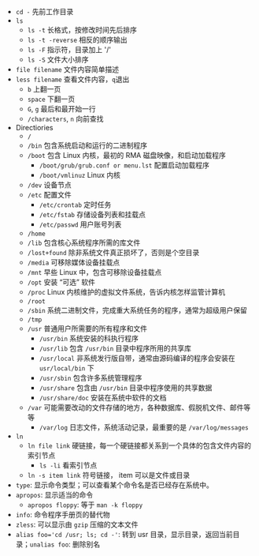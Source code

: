 - `cd -` 先前工作目录
- `ls`
  - `ls -t` 长格式，按修改时间先后排序
  - `ls -t -reverse` 相反的顺序输出
  - `ls -F` 指示符，目录加上 '/'
  - `ls -S` 文件大小排序
- `file filename` 文件内容简单描述
- `less filename` 查看文件内容，`q`退出
  - `b` 上翻一页
  - `space` 下翻一页
  - `G`, `g` 最后和最开始一行
  - `/characters`, `n` 向前查找
- Directiories
  - `/`
  - `/bin` 包含系统启动和运行的二进制程序
  - `/boot` 包含 Linux 内核，最初的 RMA 磁盘映像，和启动加载程序
    - `/boot/grub/grub.conf or menu.lst` 配置启动加载程序
    - `/boot/vmlinuz` Linux 内核
  - `/dev` 设备节点
  - `/etc` 配置文件
    - `/etc/crontab` 定时任务
    - `/etc/fstab` 存储设备列表和挂载点
    - `/etc/passwd` 用户账号列表
  - `/home`
  - `/lib` 包含核心系统程序所需的库文件
  - `/lost+found` 除非系统文件真正损坏了，否则是个空目录
  - `/media` 可移除媒体设备挂载点
  - `/mnt` 早些 Linux 中，包含可移除设备挂载点
  - `/opt` 安装 “可选” 软件
  - `/proc` Linux 内核维护的虚拟文件系统，告诉内核怎样监管计算机
  - `/root`
  - `/sbin` 系统二进制文件，完成重大系统任务的程序，通常为超级用户保留
  - `/tmp`
  - `/usr` 普通用户所需要的所有程序和文件
    - `/usr/bin` 系统安装的科执行程序
    - `/usr/lib` 包含 `/usr/bin` 目录中程序所用的共享库
    - `/usr/local` 非系统发行版自带，通常由源码编译的程序会安装在 `usr/local/bin` 下
    - `/usr/sbin` 包含许多系统管理程序
    - `/usr/share` 包含由 `/usr/bin` 目录中程序使用的共享数据
    - `/usr/share/doc` 安装在系统中软件的文档
  - `/var` 可能需要改动的文件存储的地方，各种数据库、假脱机文件、邮件等等
    - `/var/log` 日志文件，系统活动记录，最重要的是 `/var/log/messages`
- `ln`
  - `ln file link` 硬链接，每一个硬链接都关系到一个具体的包含文件内容的索引节点
    - `ls -li` 看索引节点
  - `ln -s item link` 符号链接， item 可以是文件或目录
- `type`: 显示命令类型；可以查看某个命令名是否已经存在系统中。
- `apropos`: 显示适当的命令
  - `apropos floppy`: 等于 `man -k floppy`
- `info`: 命令程序手册页的替代物
- `zless`: 可以显示由 `gzip` 压缩的文本文件
- `alias foo='cd /usr; ls; cd -'`: 转到 usr 目录，显示目录，返回当前目录；`unalias foo`: 删除别名
